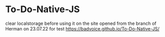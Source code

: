 # To-Do-Native-JS


clear localstorage before using it on the site
 opened from the branch of Herman on 23.07.22   for test  https://badvoice.github.io/To-Do-Native-JS/
